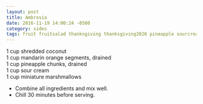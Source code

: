 ```yaml
---
layout: post
title: Ambrosia
date: 2016-11-19 14:00:24 -0500
category: sides
tags: fruit fruitsalad thanksgiving thanksgiving2020 pineapple sourcream dairy
---
```

1 cup shredded coconut  
1 cup mandarin orange segments, drained  
1 cup pineapple chunks, drained  
1 cup sour cream  
1 cup miniature marshmallows  

  * Combine all ingredients and mix well.
  * Chill 30 minutes before serving.

